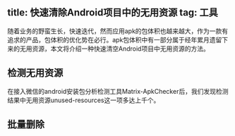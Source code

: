 title:  快速清除Android项目中的无用资源
tag: 工具
---

随着业务的野蛮生长，快速迭代，然而应用apk的包体积也越来越大，作为一款有追求的产品，包体积的优化势在必行。apk包体积中有一部分属于经年累月遗留下来的无用资源，本文将介绍一种快速清空Android项目中无用资源的方法。

## 检测无用资源
在接入微信的android安装包分析检测工具Matrix-ApkChecker后，我们发现检测结果中无用资源unused-resources这一项多达上千个。



## 批量删除


